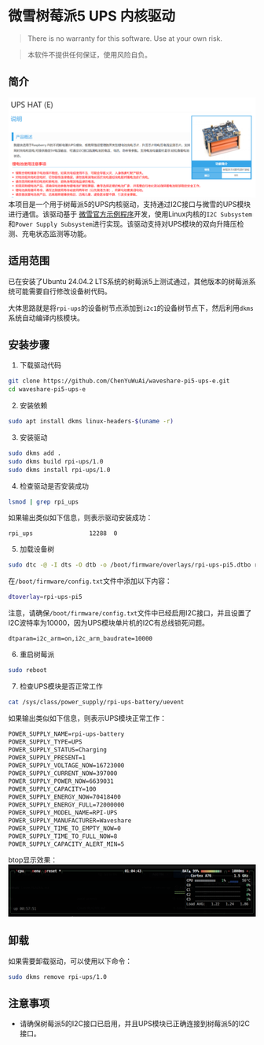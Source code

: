 # 微雪树莓派5 UPS 内核驱动
> There is no warranty for this software. Use at your own risk.

> 本软件不提供任何保证，使用风险自负。

## 简介
![UPS HAT (E)](images/image.png)
本项目是一个用于树莓派5的UPS内核驱动，支持通过I2C接口与微雪的UPS模块进行通信。该驱动基于
[微雪官方示例程序](https://www.waveshare.net/wiki/UPS_HAT_(E))开发，使用Linux内核的`I2C Subsystem`和`Power Supply Subsystem`进行实现。该驱动支持对UPS模块的双向升降压检测、充电状态监测等功能。

## 适用范围
已在安装了Ubuntu 24.04.2 LTS系统的树莓派5上测试通过，其他版本的树莓派系统可能需要自行修改设备树代码。

大体思路就是将`rpi-ups`的设备树节点添加到`i2c1`的设备树节点下，然后利用`dkms`系统自动编译内核模块。
## 安装步骤
1. 下载驱动代码
```bash
git clone https://github.com/ChenYuWuAi/waveshare-pi5-ups-e.git
cd waveshare-pi5-ups-e
```
2. 安装依赖
```bash
sudo apt install dkms linux-headers-$(uname -r)
```
3. 安装驱动
```bash
sudo dkms add .
sudo dkms build rpi-ups/1.0
sudo dkms install rpi-ups/1.0
```
4. 检查驱动是否安装成功
```bash
lsmod | grep rpi_ups
```
如果输出类似如下信息，则表示驱动安装成功：
```
rpi_ups                12288  0
```
5. 加载设备树
```bash
sudo dtc -@ -I dts -O dtb -o /boot/firmware/overlays/rpi-ups-pi5.dtbo rpi-ups-pi5.dts
```

在`/boot/firmware/config.txt`文件中添加以下内容：
```bash
dtoverlay=rpi-ups-pi5
```

注意，请确保`/boot/firmware/config.txt`文件中已经启用I2C接口，并且设置了I2C波特率为10000，因为UPS模块单片机的I2C有总线锁死问题。
```
dtparam=i2c_arm=on,i2c_arm_baudrate=10000
```

6. 重启树莓派
```bash
sudo reboot
```

7. 检查UPS模块是否正常工作
```bash
cat /sys/class/power_supply/rpi-ups-battery/uevent
```
如果输出类似如下信息，则表示UPS模块正常工作：
```
POWER_SUPPLY_NAME=rpi-ups-battery
POWER_SUPPLY_TYPE=UPS
POWER_SUPPLY_STATUS=Charging
POWER_SUPPLY_PRESENT=1
POWER_SUPPLY_VOLTAGE_NOW=16723000
POWER_SUPPLY_CURRENT_NOW=397000
POWER_SUPPLY_POWER_NOW=6639031
POWER_SUPPLY_CAPACITY=100
POWER_SUPPLY_ENERGY_NOW=70418400
POWER_SUPPLY_ENERGY_FULL=72000000
POWER_SUPPLY_MODEL_NAME=RPI-UPS
POWER_SUPPLY_MANUFACTURER=Waveshare
POWER_SUPPLY_TIME_TO_EMPTY_NOW=0
POWER_SUPPLY_TIME_TO_FULL_NOW=8
POWER_SUPPLY_CAPACITY_ALERT_MIN=5
```

btop显示效果：
![BTOP](images/image-1.png)
## 卸载
如果需要卸载驱动，可以使用以下命令：
```bash
sudo dkms remove rpi-ups/1.0
```
## 注意事项
- 请确保树莓派5的I2C接口已启用，并且UPS模块已正确连接到树莓派5的I2C接口。
